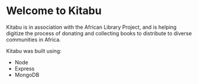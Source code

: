 # Welcome to Kitabu

Kitabu is in association with the African Library Project, and is helping digitize the process of donating and collecting books to distribute to diverse communities in Africa.

Kitabu was built using: 

* Node
* Express
* MongoDB